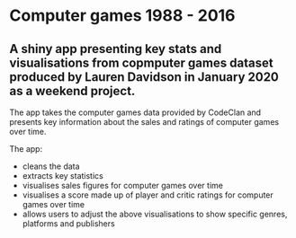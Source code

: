 # Computer games 1988 - 2016

## A shiny app presenting key stats and visualisations from copmputer games dataset produced by Lauren Davidson in January 2020 as a weekend project.

The app takes the computer games data provided by CodeClan and presents key information about the sales and ratings of computer games over time.

The app:

* cleans the data
* extracts key statistics
* visualises sales figures for computer games over time
* visualises a score made up of player and critic ratings for computer games over time
* allows users to adjust the above visualisations to show specific genres, platforms and publishers